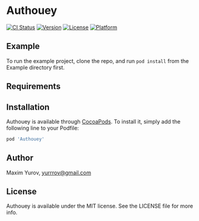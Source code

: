 # Authouey

[![CI Status](https://img.shields.io/travis/yurovmd/Authouey.svg?style=flat)](https://travis-ci.org/yurovmd/Authouey)
[![Version](https://img.shields.io/cocoapods/v/Authouey.svg?style=flat)](https://cocoapods.org/pods/Authouey)
[![License](https://img.shields.io/cocoapods/l/Authouey.svg?style=flat)](https://cocoapods.org/pods/Authouey)
[![Platform](https://img.shields.io/cocoapods/p/Authouey.svg?style=flat)](https://cocoapods.org/pods/Authouey)

## Example

To run the example project, clone the repo, and run `pod install` from the Example directory first.

## Requirements

## Installation

Authouey is available through [CocoaPods](https://cocoapods.org). To install
it, simply add the following line to your Podfile:

```ruby
pod 'Authouey'
```

## Author

Maxim Yurov, yurrrov@gmail.com

## License

Authouey is available under the MIT license. See the LICENSE file for more info.
